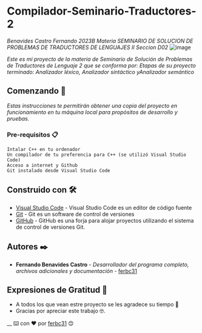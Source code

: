 # Compilador-Seminario-Traductores-2

_Benavides Castro Fernando_
_2023B_
_Materia SEMINARIO DE SOLUCION DE PROBLEMAS DE TRADUCTORES DE LENGUAJES II_
_Seccion D02_
![image](https://github.com/ferbc31/Compilador-Seminario-Traductores-2/assets/125149035/bec0d573-dffd-45a3-ab8d-c94c8760f293)

_Este es mi proyecto de la materia de Seminario de Solución de Problemas de Traductores de Lenguaje 2 que se conforma por: Etapas de su proyecto terminado: Analizador léxico, Analizador sintáctico yAnalizador semántico_

## Comenzando 🚀

_Estas instrucciones te permitirán obtener una copia del proyecto en funcionamiento en tu máquina local para propósitos de desarrollo y pruebas._

### Pre-requisitos 📋
```
Intalar C++ en tu ordenador
Un compilador de tu preferencia para C++ (se utilizó Visual Studio Code)
Acceso a internet y Github
Git instalado desde Visual Studio Code
```

## Construido con 🛠️

* [Visual Studio Code](https://code.visualstudio.com/) - Visual Studio Code es un editor de código fuente
* [Git](https://git-scm.com/) - Git es un software de control de versiones
* [GitHub]([https://rometools.github.io/rome/](https://github.com/)) - GitHub es una forja para alojar proyectos utilizando el sistema de control de versiones Git.

## Autores ✒️

* **Fernando Benavides Castro** - *Desarrollador del programa completo, archivos adicionales y documentación* - [ferbc31](https://github.com/villanuevand)

## Expresiones de Gratitud 🎁

* A todos los que vean estre proyecto se les agradece su tiempo 📢
* Gracias por apreciar este trabajo 🤓.

__
⌨️ con ❤️ por [ferbc31](https://github.com/ferbc31) 😊
